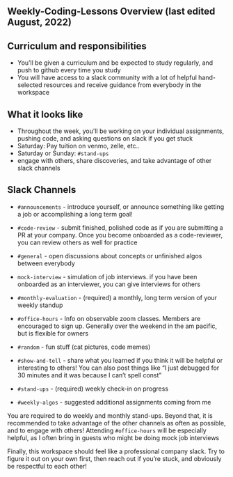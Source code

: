 ## Weekly-Coding-Lessons Overview (last edited August, 2022)

## Curriculum and responsibilities

- You’ll be given a curriculum and be expected to study regularly, and push to github every time you study
- You will have access to a slack community with a lot of helpful hand-selected resources and receive guidance from everybody in the workspace

## What it looks like

- Throughout the week, you'll be working on your individual assignments, pushing code, and asking questions on slack if you get stuck
- Saturday: Pay tuition on venmo, zelle, etc..
- Saturday or Sunday: `#stand-ups`
- engage with others, share discoveries, and take advantage of other slack channels

## Slack Channels

- `#announcements` - introduce yourself, or announce something like getting a job or accomplishing a long term goal!

- `#code-review` - submit finished, polished code as if you are submitting a PR at your company. Once you become onboarded as a code-reviewer, you can review others as well for practice

- `#general` - open discussions about concepts or unfinished algos between everybody

- `mock-interview` - simulation of job interviews. if you have been onboarded as an interviewer, you can give interviews for others

- `#monthly-evaluation` - (required) a monthly, long term version of your weekly standup

- `#office-hours` - Info on observable zoom classes. Members are encouraged to sign up. Generally over the weekend in the am pacific, but is flexible for owners

- `#random` - fun stuff (cat pictures, code memes)

- `#show-and-tell` - share what you learned if you think it will be helpful or interesting to others! You can also post things like “I just debugged for 30 minutes and it was because I can’t spell const”

- `#stand-ups` - (required) weekly check-in on progress

- `#weekly-algos` - suggested additional assignments coming from me

You are required to do weekly and monthly stand-ups. Beyond that, it is recommended to take advantage of the other channels as often as possible, and to engage with others! Attending `#office-hours` will be especially helpful, as I often bring in guests who might be doing mock job interviews

Finally, this workspace should feel like a professional company slack. Try to figure it out on your own first, then reach out if you’re stuck, and obviously be respectful to each other!
